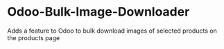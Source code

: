 # Odoo-Bulk-Image-Downloader
Adds a feature to Odoo to bulk download images of selected products on the products page
